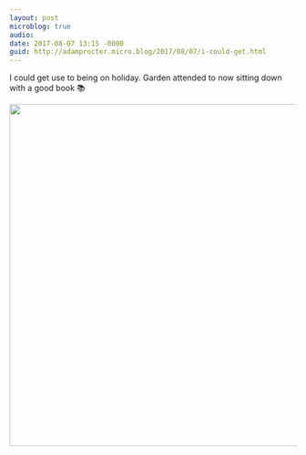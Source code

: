 ```yaml
---
layout: post
microblog: true
audio: 
date: 2017-08-07 13:15 -0000
guid: http://adamprocter.micro.blog/2017/08/07/i-could-get.html
---
```

I could get use to being on holiday. Garden attended to now sitting down with a good book 📚

<img src="http://discursive.adamprocter.co.uk/uploads/2017/10db6cf77f.jpg" width="600" height="600" />
